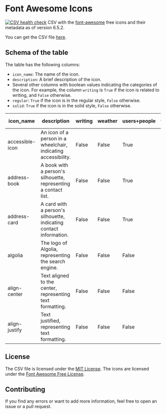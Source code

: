 # Font Awesome Icons
[![CSV health check](https:://github.com/LucaCappelletti94/font-awesome-icon-csv/actions/workflows/csv.yml/badge.svg)](https:://github.com/LucaCappelletti94/font-awesome-icon-csv/actions?query=workflow%3Acsv)
CSV with the [font-awesome](https://fontawesome.com/) free icons and their metadata as of version 6.5.2.

You can get the CSV file [here](/font_awesome.csv).

## Schema of the table
The table has the following columns:

- `icon_name`: The name of the icon.
- `description`: A brief description of the icon.
- Several other columns with boolean values indicating the categories of the icon. For example, the column `writing` is `True` if the icon is related to writing, and `False` otherwise.
- `regular`: `True` if the icon is in the regular style, `False` otherwise.
- `solid`: `True` if the icon is in the solid style, `False` otherwise.


| icon_name         | description                                                                 | writing | weather | users+people | travel+hotel | transportation | toggle | time | text-formatting | sport+fitness | spinners | social | shopping | shapes | security | science-fiction | science | religion | punctuation+symbols | political | photos+images | numbers | nature | music+audio | moving | money | medical+health | media playback | mathematics | marketing | maritime | maps | logistics | humanitarian | household | holidays | hands | halloween | genders | gaming | fruits+vegetables | food+beverage | film+video | files | energy | emoji | education | devices+hardware | design | construction | connectivity | communication | coding | clothing+fashion | childhood | charts+diagrams | charity | camping | business | buildings | automotive | astronomy | arrows | animals | alphabet | alert | accessibility | regular | solid |
|-------------------|-----------------------------------------------------------------------------|---------|---------|--------------|---------------|----------------|--------|------|------------------|----------------|----------|---------|-----------|--------|----------|------------------|---------|----------|---------------------|-----------|----------------|---------|--------|-------------|--------|-------|----------------|----------------|-------------|-----------|-----------|------|-----------|--------------|-----------|----------|-------|-----------|---------|--------|------------------|--------------|------------|-------|--------|-------|-----------|-----------------|--------|--------------|---------------|---------------|-------|-----------------|-----------|-----------------|---------|---------|----------|-----------|------------|------------|--------|---------|----------|-------|---------------|---------|-------|
| accessible-icon   | An icon of a person in a wheelchair, indicating accessibility.              | False   | False   | True         | False         | True           | False  | False| False            | False          | False    | False   | False     | False  | False    | False            | False   | False    | False               | False     | False          | False   | False  | False       | False  | False | True           | False          | False       | False     | False     | False| False     | False        | False     | False    | False | False     | False   | False  | False            | False        | False      | False | False  | False | False     | False           | False  | False        | False         | False         | False | False           | False     | False           | False   | False   | False    | False     | False      | False      | False  | False   | False    | False | True          | False   | False |
| address-book      | A book with a person's silhouette, representing a contact list.             | False   | False   | True         | False         | False          | False  | False| False            | False          | False    | False   | False     | False  | False    | False            | False   | False    | False               | False     | False          | False   | False  | False       | False  | False | False          | False          | False       | False     | False     | False| False     | False        | False     | False    | False | False     | False   | False  | False            | False        | False      | False | False  | False | False     | False           | False  | False        | True          | False         | False | False           | False     | False           | False   | False   | False    | False     | False      | False      | False  | False   | False    | False | True          | True    | True  |
| address-card      | A card with a person's silhouette, indicating contact information.          | False   | False   | True         | False         | False          | False  | False| False            | False          | False    | False   | False     | False  | False    | False            | False   | False    | False               | False     | False          | False   | False  | False       | False  | False | False          | False          | False       | False     | False     | False| False     | False        | False     | False    | False | False     | False   | False  | False            | False        | False      | False | False  | False | False     | False           | False  | False        | True          | False         | False | False           | False     | False           | False   | False   | False    | False     | False      | False      | False  | False   | False    | True  | False         | True    | True  |
| algolia           | The logo of Algolia, representing the search engine.                        | False   | False   | False        | False         | False          | False  | False| False            | False          | False    | False   | False     | False  | False    | False            | False   | False    | False               | False     | False          | False   | False  | False       | False  | False | False          | False          | False       | False     | False     | False| False     | False        | False     | False    | False | False     | False   | False  | False            | False        | False      | False | False  | False | False     | False           | False  | False        | False         | False         | False | False           | False     | False           | False   | False   | False    | False     | False      | False      | False  | False   | False    | False | False         | True    | False |
| align-center      | Text aligned to the center, representing text formatting.                   | False   | False   | False        | False         | False          | False  | False| True             | False          | False    | False   | False     | False  | False    | False            | False   | False    | False               | False     | False          | False   | False  | False       | False  | False | False          | False          | False       | False     | False     | False| False     | False        | False     | False    | False | False     | False   | False  | False            | False        | False      | False | False  | False | False     | False           | False  | False        | False         | False         | False | False           | False     | False           | False   | False   | False    | False     | False      | False      | False  | False   | False    | False | False         | False   | True  |
| align-justify     | Text justified, representing text formatting.                               | False   | False   | False        | False         | False          | False  | False| True             | False          | False    | False   | False     | False  | False    | False            | False   | False    | False               | False     | False          | False   | False  | False       | False  | False | False          | False          | False       | False     | False     | False| False     | False        | False     | False    | False | False     | False   | False  | False            | False        | False      | False | False  | False | False     | False           | False  | False        | False         | False         | False | False           | False     | False           | False   | False   | False    | False     | False      | False      | False  | False   | False    | False | False         | False   | True  |


## License
The CSV file is licensed under the [MIT License](/LICENSE). The icons are licensed under the [Font Awesome Free License](https://fontawesome.com/license/free).

## Contributing
If you find any errors or want to add more information, feel free to open an issue or a pull request.